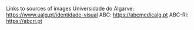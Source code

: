 Links to sources of images
Universidade do Algarve: https://www.ualg.pt/identidade-visual
ABC: https://abcmedicalg.pt
ABC-Ri: https://abcri.pt

